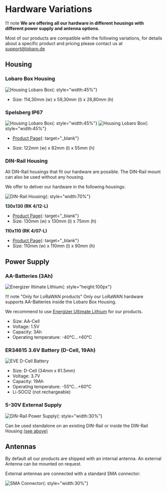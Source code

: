 # Hardware Variations

!!! note
    **We are offering all our hardware in different housings with different power supply and antenna options.**

Most of our products are compatible with the following variations, for details about a specific product and pricing please contact us at [support@lobaro.de](mailto:support@lobaro.de)

## Housing

### Lobaro Box Housing


 
![Housing Lobaro Box](img/housing-lobaro-box.png){: style="width:45%"}

* Size: 114,30mm (w) x 59,30mm (l) x 26,80mm (h)

### Spelsberg IP67



![Housing Lobaro Box](img/housing-spelsberg-closed.jpg){: style="width:45%"}
![Housing Lobaro Box](img/housing-spelsberg-open.jpg){: style="width:45%"}

* [Product Page](https://www.spelsberg.de/nc/produkt/an/20040401/){: target="_blank"}

* Size: 122mm (w) x 82mm (l) x 55mm (h)

### DIN-Rail Housing

All DIN-Rail housings that fit our hardware are possible. The DIN-Rail mount can also be used without any housing.

We offer to deliver our hardware in the following housings:

![DIN-Rail Housing](img/housing-spelsberg-din-rail-130x130.jpg){: style="width:70%"}

**130x130 (RK 4/12-L)**

* [Product Page](https://www.spelsberg.de/produkt/p/rk-412-l-leergehaeuse/an/61390601/cHash/faa47391816be2ba3b9c866cfd17a000/){: target="_blank"}
* Size: 130mm (w) x 130mm (l) x 75mm (h)

**110x110 (RK 4/07-L)**

* [Product Page](https://www.spelsberg.de/nc/produkt/an/61990701/){: target="_blank"}
* Size: 110mm (w) x 110mm (l) x 90mm (h)



## Power Supply

### AA-Batteries (3Ah)

![Energizer Iltimate Lithium](img/battery-energizer_ultimate_lithium_cell_aa.png){: style="height:100px"}

!!! note "Only for LoRaWAN products"
    Only our LoRaWAN hardware supports AA-Batteries inside the Lobaro Box Housing.

We recommend to use [Energizer Ultimate Lithium](https://www.energizer.eu/de/product/energizer-ultimate-lithium-aa/) for our products.

* Size: AA-Cell
* Voltage: 1.5V
* Capacity: 3Ah
* Operating temperature: -40°C...+60°C

### ER34615 3.6V Battery (D-Cell, 19Ah)



![EVE D-Cell Battery](img/battery-D-Cell.jpg)


* Size: D-Cell (34mm x 61.5mm)
* Voltage: 3.7V
* Capacity: 19Ah
* Operating temperature: -55°C...+60°C
* Li-SOCl2 (not rechargeable)

### 5-30V External Supply

![DIN-Rail Power Supply](img/mean-well-netzteil.jpg){: style="width:30%"}

Can be used standalone on an existing DIN-Rail or inside the DIN-Rail Housing [(see above)](#din-rail-housing)

## Antennas

By default all our products are shipped with an internal antenna. An external Antenna can be mounted on request.

External antennas are connected with a standard SMA connector:

![SMA Connector](img/sma-connector.jpg){: style="width:30%"}